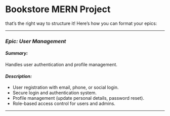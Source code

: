 ﻿# Bookstore MERN Project
 that’s the right way to structure it! Here’s how you can format your epics:  

---

### *Epic: User Management*  
#### *Summary:*  
Handles user authentication and profile management.  

#### *Description:*  
- User registration with email, phone, or social login.  
- Secure login and authentication system.  
- Profile management (update personal details, password reset).  
- Role-based access control for users and admins.  

---

